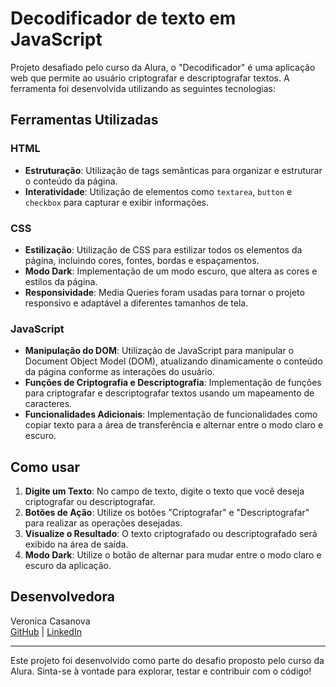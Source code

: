 # Decodificador de texto em JavaScript

Projeto desafiado pelo curso da Alura, o "Decodificador" é uma aplicação web que permite ao usuário criptografar e descriptografar textos. A ferramenta foi desenvolvida utilizando as seguintes tecnologias:

## Ferramentas Utilizadas

### HTML
- **Estruturação**: Utilização de tags semânticas para organizar e estruturar o conteúdo da página.
- **Interatividade**: Utilização de elementos como `textarea`, `button` e `checkbox` para capturar e exibir informações.

### CSS
- **Estilização**: Utilização de CSS para estilizar todos os elementos da página, incluindo cores, fontes, bordas e espaçamentos.
- **Modo Dark**: Implementação de um modo escuro, que altera as cores e estilos da página.
- **Responsividade**: Media Queries foram usadas para tornar o projeto responsivo e adaptável a diferentes tamanhos de tela.

### JavaScript
- **Manipulação do DOM**: Utilização de JavaScript para manipular o Document Object Model (DOM), atualizando dinamicamente o conteúdo da página conforme as interações do usuário.
- **Funções de Criptografia e Descriptografia**: Implementação de funções para criptografar e descriptografar textos usando um mapeamento de caracteres.
- **Funcionalidades Adicionais**: Implementação de funcionalidades como copiar texto para a área de transferência e alternar entre o modo claro e escuro.

## Como usar

1. **Digite um Texto**: No campo de texto, digite o texto que você deseja criptografar ou descriptografar.
2. **Botões de Ação**: Utilize os botões "Criptografar" e "Descriptografar" para realizar as operações desejadas.
3. **Visualize o Resultado**: O texto criptografado ou descriptografado será exibido na área de saída.
4. **Modo Dark**: Utilize o botão de alternar para mudar entre o modo claro e escuro da aplicação.

## Desenvolvedora
Veronica Casanova  
[GitHub](https://github.com/VeronicaCasanova) | [LinkedIn](https://www.linkedin.com/in/veronicacasanova/)

---

Este projeto foi desenvolvido como parte do desafio proposto pelo curso da Alura. Sinta-se à vontade para explorar, testar e contribuir com o código!
